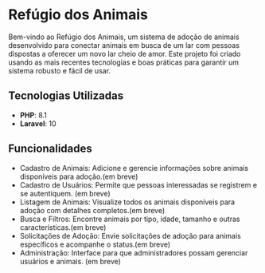 # Refúgio dos Animais
Bem-vindo ao Refúgio dos Animais, um sistema de adoção de animais desenvolvido para conectar 
animais em busca de um lar com pessoas dispostas a oferecer um novo lar cheio de amor. Este projeto foi
criado usando as mais recentes tecnologias e boas práticas para garantir um sistema robusto e fácil de usar.

## Tecnologias Utilizadas

- **PHP**: 8.1
- **Laravel**: 10

## Funcionalidades

- Cadastro de Animais: Adicione e gerencie informações sobre animais disponíveis para adoção.(em breve)
- Cadastro de Usuários: Permite que pessoas interessadas se registrem e se autentiquem. (em breve)
- Listagem de Animais: Visualize todos os animais disponíveis para adoção com detalhes completos.(em breve)
- Busca e Filtros: Encontre animais por tipo, idade, tamanho e outras características.(em breve)
- Solicitações de Adoção: Envie solicitações de adoção para animais específicos e acompanhe o status.(em breve)
- Administração: Interface para que administradores possam gerenciar usuários e animais. (em breve)

